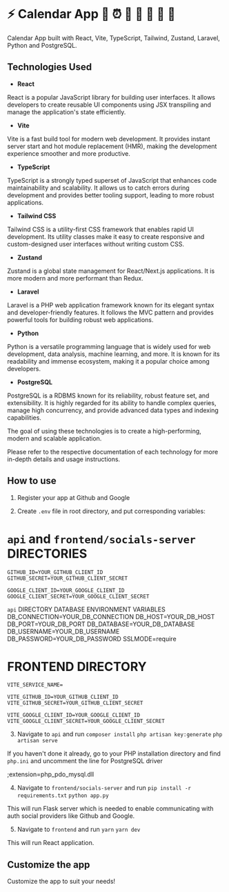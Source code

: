 # ⚡ Calendar App 📆 ⏰ 📌 🎉 📝 🔄 🚩

Calendar App built with React, Vite, TypeScript, Tailwind, Zustand, Laravel, Python and PostgreSQL.

## Technologies Used

- **React**

React is a popular JavaScript library for building user interfaces. It allows developers to create reusable UI components using JSX transpiling and manage the application's state efficiently.

- **Vite**

Vite is a fast build tool for modern web development. It provides instant server start and hot module replacement (HMR), making the development experience smoother and more productive.

- **TypeScript**

TypeScript is a strongly typed superset of JavaScript that enhances code maintainability and scalability. It allows us to catch errors during development and provides better tooling support, leading to more robust applications.

- **Tailwind CSS**

Tailwind CSS is a utility-first CSS framework that enables rapid UI development. Its utility classes make it easy to create responsive and custom-designed user interfaces without writing custom CSS.

- **Zustand**

Zustand is a global state management for React/Next.js applications. It is more modern and more performant than Redux.

- **Laravel**

Laravel is a PHP web application framework known for its elegant syntax and developer-friendly features. It follows the MVC pattern and provides powerful tools for building robust web applications.

- **Python**

Python is a versatile programming language that is widely used for web development, data analysis, machine learning, and more. It is known for its readability and immense ecosystem, making it a popular choice among developers.

- **PostgreSQL**

PostgreSQL is a RDBMS known for its reliability, robust feature set, and extensibility. It is highly regarded for its ability to handle complex queries, manage high concurrency, and provide advanced data types and indexing capabilities. 

The goal of using these technologies is to create a high-performing, modern and scalable application.

Please refer to the respective documentation of each technology for more in-depth details and usage instructions.

## How to use

1. Register your app at Github and Google

2. Create `.env` file in root directory, and put corresponding variables:

# `api` and `frontend/socials-server` DIRECTORIES

```
GITHUB_ID=YOUR_GITHUB_CLIENT_ID
GITHUB_SECRET=YOUR_GITHUB_CLIENT_SECRET

GOOGLE_CLIENT_ID=YOUR_GOOGLE_CLIENT_ID
GOOGLE_CLIENT_SECRET=YOUR_GOOGLE_CLIENT_SECRET
```

`api` DIRECTORY DATABASE ENVIRONMENT VARIABLES
DB_CONNECTION=YOUR_DB_CONNECTION
DB_HOST=YOUR_DB_HOST
DB_PORT=YOUR_DB_PORT
DB_DATABASE=YOUR_DB_DATABASE
DB_USERNAME=YOUR_DB_USERNAME
DB_PASSWORD=YOUR_DB_PASSWORD
SSLMODE=require

# FRONTEND DIRECTORY

```
VITE_SERVICE_NAME=

VITE_GITHUB_ID=YOUR_GITHUB_CLIENT_ID
VITE_GITHUB_SECRET=YOUR_GITHUB_CLIENT_SECRET

VITE_GOOGLE_CLIENT_ID=YOUR_GOOGLE_CLIENT_ID
VITE_GOOGLE_CLIENT_SECRET=YOUR_GOOGLE_CLIENT_SECRET
```

3. Navigate to `api` and run 
`composer install`
`php artisan key:generate`
`php artisan serve`

If you haven't done it already, go to your PHP installation directory and find `php.ini`
and uncomment the line for PostgreSQL driver

;extension=php_pdo_mysql.dll

4. Navigate to `frontend/socials-server` and run
`pip install -r requirements.txt`
`python app.py`

This will run Flask server which is needed to enable communicating with auth social providers like Github and Google. 

5. Navigate to `frontend` and run
`yarn`
`yarn dev`

This will run React application.

## Customize the app

Customize the app to suit your needs!
